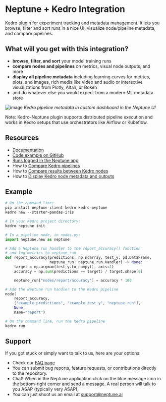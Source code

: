 # Neptune + Kedro Integration

Kedro plugin for experiment tracking and metadata management. It lets you browse, filter and sort runs in a nice UI, visualize node/pipeline metadata, and compare pipelines.

## What will you get with this integration?

* **browse, filter, and sort** your model training runs
* **compare nodes and pipelines** on metrics, visual node outputs, and more
* **display all pipeline metadata** including learning curves for metrics, plots, and images, rich media like video and audio or interactive visualizations from Plotly, Altair, or Bokeh
* and do whatever else you would expect from a modern ML metadata store

![image](https://user-images.githubusercontent.com/97611089/160640893-9b95aac1-095e-4869-88a1-99f2cba5a59f.png)
*Kedro pipeline metadata in custom dashboard in the Neptune UI*

Note: Kedro-Neptune plugin supports distributed pipeline execution and works in Kedro setups that use orchestrators like Airflow or Kubeflow.

## Resources

* [Documentation](https://docs.neptune.ai/integrations-and-supported-tools/automation-pipelines/kedro)
* [Code example on GitHub](https://github.com/neptune-ai/examples/blob/main/integrations-and-supported-tools/kedro/scripts/kedro_neptune_quickstart)
* [Runs logged in the Neptune app](https://app.neptune.ai/o/common/org/kedro-integration/e/KED-632/dashboard/Basic-pipeline-metadata-42874940-da74-4cdc-94a4-315a7cdfbfa8)
* How to [Compare Kedro pipelines](https://docs.neptune.ai/integrations-and-supported-tools/automation-pipelines/kedro/compare-kedro-pipelines)
* How to [Compare results between Kedro nodes](https://docs.neptune.ai/integrations-and-supported-tools/automation-pipelines/kedro/compare-results-between-kedro-nodes)
* How to [Display Kedro node metadata and outputs](https://docs.neptune.ai/integrations-and-supported-tools/automation-pipelines/kedro/display-kedro-node-metadata-and-outputs)

## Example

```python
# On the command line:
pip install neptune-client kedro kedro-neptune
kedro new --starter=pandas-iris

# In your Kedro project directory:
kedro neptune init
```
```python
# In a pipeline node, in nodes.py:
import neptune.new as neptune

# Add a Neptune run handler to the report_accuracy() function
# and log metrics to neptune_run
def report_accuracy(predictions: np.ndarray, test_y: pd.DataFrame,
                    neptune_run: neptune.run.Handler) -> None:
    target = np.argmax(test_y.to_numpy(), axis=1)
    accuracy = np.sum(predictions == target) / target.shape[0]

    neptune_run["nodes/report/accuracy"] = accuracy * 100

# Add the Neptune run handler to the Kedro pipeline
node(
    report_accuracy,
    ["example_predictions", "example_test_y", "neptune_run"],
    None,
    name="report")
```
```python
# On the command line, run the Kedro pipeline
kedro run
```



## Support

If you got stuck or simply want to talk to us, here are your options:

* Check our [FAQ page](https://docs.neptune.ai/getting-started/getting-help#frequently-asked-questions)
* You can submit bug reports, feature requests, or contributions directly to the repository.
* Chat! When in the Neptune application click on the blue message icon in the bottom-right corner and send a message. A real person will talk to you ASAP (typically very ASAP),
* You can just shoot us an email at support@neptune.ai
